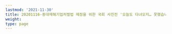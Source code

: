 ```yaml
---
lastmod: '2021-11-30'
title: 20201116-중대재해기업처벌법 제정을 위한 국회 사진전 '오늘도 다녀오지… 못했습니다'
weight: 
type: page
---
```

